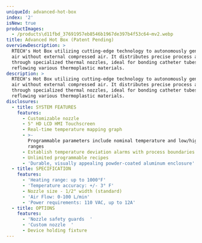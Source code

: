 ```yaml
---
uniqueId: advanced-hot-box
index: '2'
isNew: true
productImages:
  - /products\d11fbd_37691957eb8546b1967de397b4f53c64~mv2.webp
title: Advanced Hot Box (Patent Pending)
overviewDescription: >
  RTECH's Hot Box utilizing cutting-edge technology to autonomously generate hot
  air without external compressed air. It distributes precise process air
  through specialized thermal nozzles, ideal for bonding catheter tubes and
  reflowing various thermoplastic materials.
description: >
  RTECH's Hot Box utilizing cutting-edge technology to autonomously generate hot
  air without external compressed air. It distributes precise process air
  through specialized thermal nozzles, ideal for bonding catheter tubes and
  reflowing various thermoplastic materials.
disclosures:
  - title: SYSTEM FEATURES
    features:
      - Customizable nozzle
      - 5" HD LCD HMI Touchscreen
      - Real-time temperature mapping graph
      - >-
        Programmable parameters include nominal temperature and low/high process
        ranges
      - Establish temperature deviation alarms with process boundaries.
      - Unlimited programmable recipes
      - 'Durable, visually appealing powder-coated aluminum enclosure'
  - title: SPECIFICATION
    features:
      - 'Heating range: up to 1000°F'
      - 'Temperature accuracy: +/- 3° F'
      - Nozzle size - 1/2" width (standard)
      - 'Air Flow: 0-100 L/min'
      - 'Power requirements: 110 VAC, up to 12A'
  - title: OPTIONS
    features:
      - 'Nozzle safety guards  '
      - 'Custom nozzle  '
      - Device holding fixture
---
```


